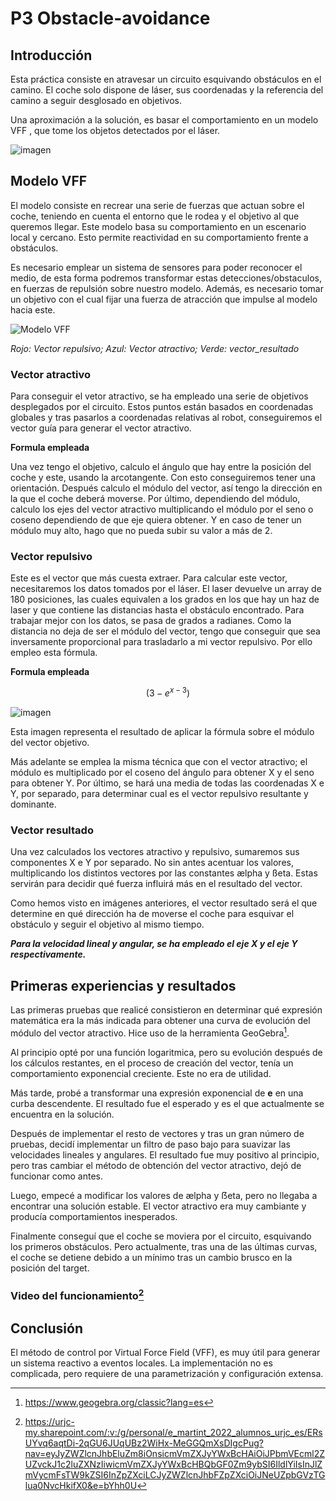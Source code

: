 # P3 Obstacle-avoidance

## Introducción

Esta práctica consiste en atravesar un circuito esquivando obstáculos en el camino. El coche solo dispone de láser, sus coordenadas y la referencia del camino a seguir desglosado en objetivos.

Una aproximación a la solución, es basar el comportamiento en un modelo VFF , que tome los objetos detectados por el láser.

![imagen](https://github.com/user-attachments/assets/250a862d-4c5b-4272-b8d2-dc0d8dcf5f69)

## Modelo VFF

El modelo consiste en recrear una serie de fuerzas que actuan sobre el coche, teniendo en cuenta el entorno que le rodea y el objetivo al que queremos llegar.
Este modelo basa su comportamiento en un escenario local y cercano. Esto permite reactividad en su comportamiento frente a obstáculos.

Es necesario emplear un sistema de sensores para poder reconocer el medio, de esta forma podremos transformar estas detecciones/obstaculos, en fuerzas de repulsión sobre nuestro modelo. Además, es necesario tomar un objetivo con el cual fijar una fuerza de atracción que impulse al modelo hacia este.

![Modelo VFF](https://encrypted-tbn0.gstatic.com/images?q=tbn:ANd9GcRExno3pU1tAoEtRTgtIqoEAv3tPE9YhA_gZQ&s)

_Rojo: Vector repulsivo; Azul: Vector atractivo; Verde: vector_resultado_

### Vector atractivo

Para conseguir el vetor atractivo, se ha empleado una serie de objetivos desplegados por el circuito. Estos puntos están basados en coordenadas globales y tras pasarlos a coordenadas relativas al robot, conseguiremos el vector guía para generar el vector atractivo.

**Formula empleada**

Una vez tengo el objetivo, calculo el ángulo que hay entre la posición del coche y este, usando la arcotangente. Con esto conseguiremos tener una orientación.
Después calculo el módulo del vector, así tengo la dirección en la que el coche deberá moverse.
Por último, dependiendo del módulo, calculo los ejes del vector atractivo multiplicando el módulo por el seno o coseno dependiendo de que eje quiera obtener. Y en caso de tener un módulo muy alto, hago que no pueda subir su valor a más de 2.

### Vector repulsivo

Este es el vector que más cuesta extraer.
Para calcular este vector, necesitaremos los datos tomados por el láser. El laser devuelve un array de 180 posiciones, las cuales equivalen a los grados en los que hay un haz de laser y que contiene las distancias hasta el obstáculo encontrado.
Para trabajar mejor con los datos, se pasa de grados a radianes.
Como la distancia no deja de ser el módulo del vector, tengo que conseguir que sea inversamente proporcional para trasladarlo a mi vector repulsivo. Por ello empleo esta fórmula.

**Formula empleada**

$$\left( 3 - e^{x-3}\right)$$

![imagen](https://github.com/user-attachments/assets/472b39d6-e232-4541-93f5-45771befe189)

Esta imagen representa el resultado de aplicar la fórmula sobre el módulo del vector objetivo.

Más adelante se emplea la misma técnica que con el vector atractivo; el módulo es multiplicado por el coseno del ángulo para obtener X y el seno para obtener Y.
Por último, se hará una media de todas las coordenadas X e Y, por separado, para determinar cual es el vector repulsivo resultante y dominante.

### Vector resultado

Una vez calculados los vectores atractivo y repulsivo, sumaremos sus componentes X e Y por separado. No sin antes acentuar los valores, multiplicando los distintos vectores por las constantes ælpha y ßeta. Estas servirán para decidir qué fuerza influirá más en el resultado del vector.

Como hemos visto en imágenes anteriores, el vector resultado será el que determine en qué dirección ha de moverse el coche para esquivar el obstáculo y seguir el objetivo al mismo tiempo. 

**_Para la velocidad lineal y angular, se ha empleado el eje X y el eje Y respectivamente._**

## Primeras experiencias y resultados

Las primeras pruebas que realicé consistieron en determinar qué expresión matemática era la más indicada para obtener una curva de evolución del módulo del vector atractivo. Hice uso de la herramienta GeoGebra[^1].

[^1]: https://www.geogebra.org/classic?lang=es

Al principio opté por una función logaritmica, pero su evolución después de los cálculos restantes, en el proceso de creación del vector, tenía un comportamiento exponencial creciente. Este no era de utilidad.

Más tarde, probé a transformar una expresión exponencial de **e** en una curba descendente. El resultado fue el esperado y es el que actualmente se encuentra en la solución.

Después de implementar el resto de vectores y tras un gran número de pruebas, decidí implementar un filtro de paso bajo para suavizar las velocidades lineales y angulares. El resultado fue muy positivo al principio, pero tras cambiar el método de obtención del vector atractivo, dejó de funcionar como antes.

Luego, empecé a modificar los valores de ælpha y ẞeta, pero no llegaba a encontrar una solución estable. El vector atractivo era muy cambiante y producía comportamientos inesperados.

Finalmente conseguí que el coche se moviera por el circuito, esquivando los primeros obstáculos. Pero actualmente, tras una de las últimas curvas, el coche se detiene debido a un mínimo tras un cambio brusco en la posición del target.

### Video del funcionamiento[^2]

[^2]: https://urjc-my.sharepoint.com/:v:/g/personal/e_martint_2022_alumnos_urjc_es/ERsUYvq6aqtDi-2qGU6JUqUBz2WiHx-MeGGQmXsDIgcPug?nav=eyJyZWZlcnJhbEluZm8iOnsicmVmZXJyYWxBcHAiOiJPbmVEcml2ZUZvckJ1c2luZXNzIiwicmVmZXJyYWxBcHBQbGF0Zm9ybSI6IldlYiIsInJlZmVycmFsTW9kZSI6InZpZXciLCJyZWZlcnJhbFZpZXciOiJNeUZpbGVzTGlua0NvcHkifX0&e=bYhh0U

## Conclusión

El método de control por Virtual Force Field (VFF), es muy útil para generar un sistema reactivo a eventos locales.
La implementación no es complicada, pero requiere de una parametrización y configuración extensa.
